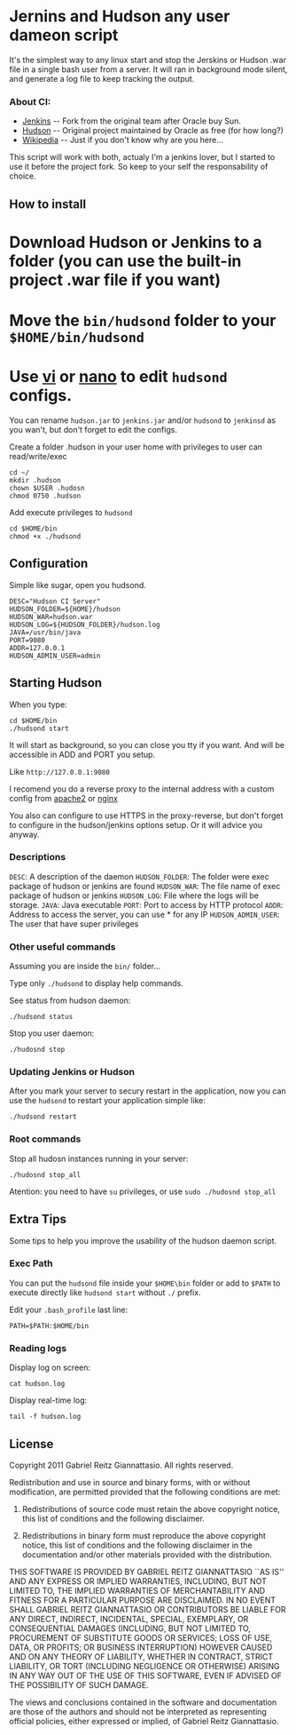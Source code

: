 Jernins and Hudson any user dameon script
=========================================

It's the simplest way to any linux start and stop the Jerskins or Hudson .war file in a single bash user from a server. It will ran in background mode silent, and generate a log file to keep tracking the output.

### About CI:

* [Jenkins](http://jenkins-ci.org/) -- Fork from the original team after Oracle buy Sun.
* [Hudson](http://hudson-ci.org/) -- Original project maintained by Oracle as free (for how long?)
* [Wikipedia](http://en.wikipedia.org/wiki/Continuous_integration) -- Just if you don't know why are you here...

This script will work with both, actualy I'm a jenkins lover, but I started to use it before the project fork. So keep to your self the responsability of choice.

How to install
--------------

# Download Hudson or Jenkins to a folder (you can use the built-in project .war file if you want)
# Move the `bin/hudsond` folder to your `$HOME/bin/hudsond`
# Use [vi](http://en.wikipedia.org/wiki/Vi) or [nano](http://en.wikipedia.org/wiki/Nano_%28text_editor%29) to edit `hudsond` configs.

You can rename `hudson.jar` to `jenkins.jar` and/or `hudsond` to `jenkinsd` as you wan't, but don't forget to edit the configs.

Create a folder .hudson in your user home with privileges to user can read/write/exec

~~~
cd ~/
mkdir .hudson
chown $USER .hudosn
chmod 0750 .hudson
~~~

Add execute privileges to `hudsond`

~~~
cd $HOME/bin
chmod +x ./hudsond
~~~

Configuration
-------------

Simple like sugar, open you hudsond.

~~~
DESC="Hudson CI Server"
HUDSON_FOLDER=${HOME}/hudson
HUDSON_WAR=hudson.war
HUDSON_LOG=${HUDSON_FOLDER}/hudson.log
JAVA=/usr/bin/java
PORT=9080
ADDR=127.0.0.1
HUDSON_ADMIN_USER=admin
~~~

Starting Hudson
---------------

When you type:

~~~
cd $HOME/bin
./hudsond start
~~~

It will start as background, so you can close you tty if you want. And will be accessible in ADD and PORT you setup.

Like `http://127.0.0.1:9080`

I recomend you do a reverse proxy to the internal address with a custom config from [apache2][ref-apache2] or [nginx][ref-nginx]

You also can configure to use HTTPS in the proxy-reverse, but don't forget to configure in the hudson/jenkins options setup. Or it will advice you anyway.

### Descriptions

`DESC`: A description of the daemon
`HUDSON_FOLDER`: The folder were exec package of hudson or jenkins are found
`HUDSON_WAR`: The file name of exec package of hudson or jenkins
`HUDSON_LOG`: File where the logs will be storage.
`JAVA`: Java executable
`PORT`: Port to access by HTTP protocol
`ADDR`: Address to access the server, you can use * for any IP
`HUDSON_ADMIN_USER`: The user that have super privileges

### Other useful commands

Assuming you are inside the `bin/` folder...

Type only `./hudsond` to display help commands.


See status from hudson daemon:

    ./hudsond status


Stop you user daemon:

    ./hudosnd stop


### Updating Jenkins or Hudson

After you mark your server to secury restart in the application, now you can use the `hudsond` to restart your application simple like:

~~~
./hudsond restart
~~~

### Root commands

Stop all hudosn instances running in your server:

    ./hudosnd stop_all

Atention: you need to have `su` privileges, or use `sudo ./hudosnd stop_all`


Extra Tips
----------

Some tips to help you improve the usability of the hudson daemon script.

### Exec Path

You can put the `hudsond` file inside your `$HOME\bin` folder or add to `$PATH` to execute directly like `hudsond start` without `./` prefix.

Edit your `.bash_profile` last line:

    PATH=$PATH:$HOME/bin

### Reading logs

Display log on screen:

    cat hudson.log

Display real-time log:

    tail -f hudson.log

License
-------

Copyright 2011 Gabriel Reitz Giannattasio. All rights reserved.

Redistribution and use in source and binary forms, with or without modification, are
permitted provided that the following conditions are met:

   1. Redistributions of source code must retain the above copyright notice, this list of
      conditions and the following disclaimer.

   2. Redistributions in binary form must reproduce the above copyright notice, this list
      of conditions and the following disclaimer in the documentation and/or other materials
      provided with the distribution.

THIS SOFTWARE IS PROVIDED BY GABRIEL REITZ GIANNATTASIO ``AS IS'' AND ANY EXPRESS OR IMPLIED
WARRANTIES, INCLUDING, BUT NOT LIMITED TO, THE IMPLIED WARRANTIES OF MERCHANTABILITY AND
FITNESS FOR A PARTICULAR PURPOSE ARE DISCLAIMED. IN NO EVENT SHALL GABRIEL REITZ GIANNATTASIO OR
CONTRIBUTORS BE LIABLE FOR ANY DIRECT, INDIRECT, INCIDENTAL, SPECIAL, EXEMPLARY, OR
CONSEQUENTIAL DAMAGES (INCLUDING, BUT NOT LIMITED TO, PROCUREMENT OF SUBSTITUTE GOODS OR
SERVICES; LOSS OF USE, DATA, OR PROFITS; OR BUSINESS INTERRUPTION) HOWEVER CAUSED AND ON
ANY THEORY OF LIABILITY, WHETHER IN CONTRACT, STRICT LIABILITY, OR TORT (INCLUDING
NEGLIGENCE OR OTHERWISE) ARISING IN ANY WAY OUT OF THE USE OF THIS SOFTWARE, EVEN IF
ADVISED OF THE POSSIBILITY OF SUCH DAMAGE.

The views and conclusions contained in the software and documentation are those of the
authors and should not be interpreted as representing official policies, either expressed
or implied, of Gabriel Reitz Giannattasio.


[ref-apache2]: http://httpd.apache.org/
[ref-nginx]: http://nginx.net/
